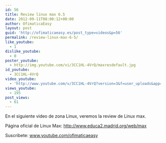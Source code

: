 ```yaml
---
id: 56
title: Review linux max 6.5
date: 2012-09-11T08:00:12+00:00
author: OfimaticaEasy
layout: post
guid: 'http://ofimaticaeasy.es/post_type=videos&p=56'
permalink: /review-linux-max-6-5/
like_youtube:
  - 1
dislike_youtube:
  - 0
poster_youtube:
  - http://img.youtube.com/vi/3CC1HL-4VrQ/maxresdefault.jpg
id_youtube:
  - 3CC1HL-4VrQ
video_youtube:
  - 'http://www.youtube.com/v/3CC1HL-4VrQ?version=3&f=user_uploads&app=youtube_gdata'
views_youtube:
  - 195
post_views:
  - 61
---
```

En el siguiente video de zona Linux, veremos la review de Linux max.

Página oficial de Linux Max: http://www.educa2.madrid.org/web/max
  
Suscribete: www.youtube.com/ofimaticaeasy